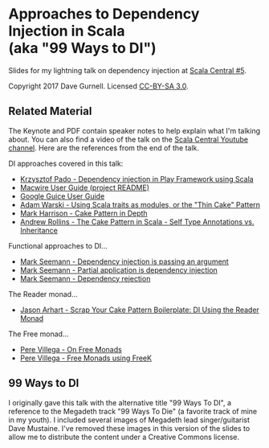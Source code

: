 # Approaches to Dependency Injection in Scala<br>(aka "99 Ways to DI")

Slides for my lightning talk on dependency injection at [Scala Central #5][scala-central].

Copyright 2017 Dave Gurnell. Licensed [CC-BY-SA 3.0][text-license].

## Related Material

The Keynote and PDF contain speaker notes to help explain what I'm talking about.
You can also find a video of the talk on the [Scala Central Youtube channel][youtube].
Here are the references from the end of the talk.

DI approaches covered in this talk:

- [Krzysztof Pado - Dependency injection in Play Framework using Scala](http://www.schibsted.pl/blog/dependency-injection-play-framework-scala)
- [Macwire User Guide (project README)](https://github.com/adamw/macwire)
- [Google Guice User Guide](https://github.com/google/guice/wiki/Motivation)
- [Adam Warski - Using Scala traits as modules, or the "Thin Cake" Pattern](http://www.warski.org/blog/2014/02/using-scala-traits-as-modules-or-the-thin-cake-pattern)
- [Mark Harrison - Cake Pattern in Depth](http://www.cakesolutions.net/teamblogs/2011/12/19/cake-pattern-in-depth)
- [Andrew Rollins - The Cake Pattern in Scala - Self Type Annotations vs. Inheritance](http://www.andrewrollins.com/2014/08/07/scala-cake-pattern-self-type-annotations-vs-inheritance)

Functional approaches to DI...

- [Mark Seemann - Dependency injection is passing an argument](http://blog.ploeh.dk/2017/01/27/dependency-injection-is-passing-an-argument)
- [Mark Seemann - Partial application is dependency injection](http://blog.ploeh.dk/2017/01/30/partial-application-is-dependency-injection)
- [Mark Seemann - Dependency rejection](http://blog.ploeh.dk/2017/02/02/dependency-rejection)

The Reader monad...

- [Jason Arhart - Scrap Your Cake Pattern Boilerplate: DI Using the Reader Monad](http://blog.originate.com/blog/2013/10/21/reader-monad-for-dependency-injection/)

The Free monad...

- [Pere Villega - On Free Monads](http://perevillega.com/understanding-free-monads)
- [Pere Villega - Free Monads using FreeK](http://perevillega.com/freek-and-free-monads)

## 99 Ways to DI

I originally gave this talk with the alternative title "99 Ways To DI",
a reference to the Megadeth track "99 Ways To Die"
(a favorite track of mine in my youth).
I included several images of Megadeth lead singer/guitarist Dave Mustaine.
I've removed these images in this version of the slides
to allow me to distribute the content under a Creative Commons license.

[scala-central]: http://linuxrecruit.co.uk/blog?title=Scala%20Central%20February%202017
[youtube]: https://www.youtube.com/watch?v=OJe0Dm3t5wQ
[text-license]: https://creativecommons.org/licenses/by-sa/3.0/
